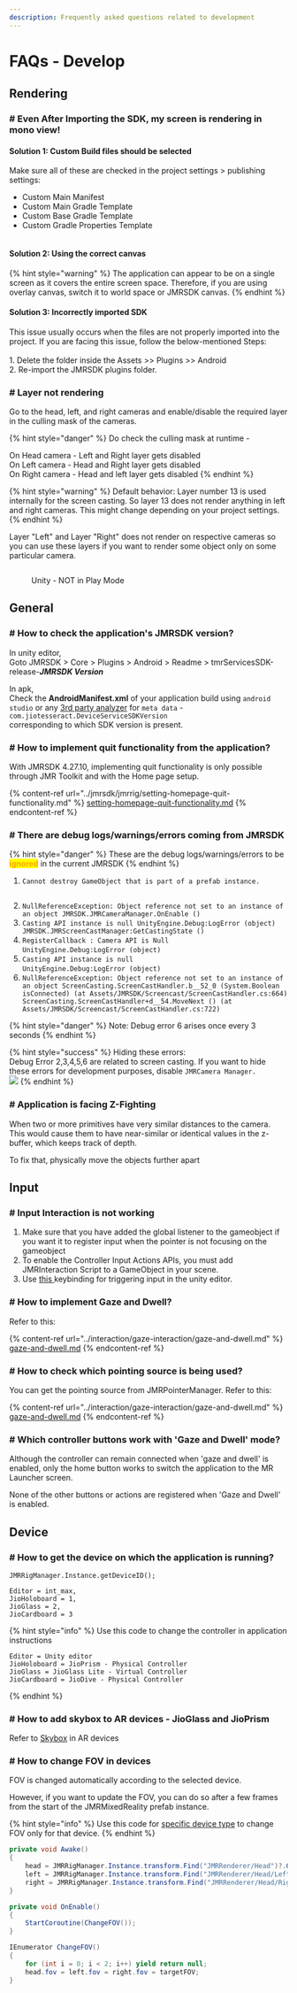 ```yaml
---
description: Frequently asked questions related to development
---
```


# FAQs - Develop

## Rendering

### # Even After Importing the SDK, my screen is rendering in mono view!&#x20;

#### Solution 1: Custom Build files should be selected

Make sure all of these are checked in the project settings > publishing settings:

* Custom Main Manifest
* Custom Main Gradle Template
* Custom Base Gradle Template
* Custom Gradle Properties Template

<div align="left"><figure><img src="../.gitbook/assets/Unity_aWDY7BNNSJ (3).png" alt=""><figcaption></figcaption></figure></div>

#### Solution 2: Using the correct canvas&#x20;

{% hint style="warning" %}
The application can appear to be on a single screen as it covers the entire screen space. Therefore, if you are using overlay canvas, switch it to world space or JMRSDK canvas.
{% endhint %}

#### Solution 3: Incorrectly imported SDK

This issue usually occurs when the files are not properly imported into the project. If you are facing this issue, follow the below-mentioned Steps: \
\
1\. Delete the folder inside the Assets >> Plugins >> Android \
2\. Re-import the JMRSDK plugins folder.



### # Layer not rendering

Go to the head, left, and right cameras and enable/disable the required layer in the culling mask of the cameras.

{% hint style="danger" %}
Do check the culling mask at runtime -&#x20;

On Head camera - Left and Right layer gets disabled\
On Left camera - Head and Right layer gets disabled\
On Right camera - Head and left layer gets disabled
{% endhint %}

{% hint style="warning" %}
Default behavior: Layer number 13 is used internally for the screen casting. So layer 13 does not render anything in left and right cameras. This might change depending on your project settings.
{% endhint %}

Layer "Left" and Layer "Right" does not render on respective cameras so you can use these layers if you want to render some object only on some particular camera.

<figure><img src="../.gitbook/assets/image (20).png" alt=""><figcaption><p>Unity - NOT in Play Mode</p></figcaption></figure>



## General

### # How to check the application's JMRSDK version?

In unity editor, \
Goto JMRSDK > Core > Plugins > Android > Readme > tmrServicesSDK-release-_**JMRSDK Version**_

In apk,\
Check the **AndroidManifest.xml** of your application build using `android studio` or any [3rd party analyzer](https://www.sisik.eu/apk-tool) for `meta data` - `com.jiotesseract.DeviceServiceSDKVersion` \
corresponding to which SDK version is present.



### # How to implement quit functionality from the application?

With JMRSDK 4.27.10, implementing quit functionality is only possible through JMR Toolkit and with the Home page setup.

{% content-ref url="../jmrsdk/jmrrig/setting-homepage-quit-functionality.md" %}
[setting-homepage-quit-functionality.md](../jmrsdk/jmrrig/setting-homepage-quit-functionality.md)
{% endcontent-ref %}



### # There are debug logs/warnings/errors coming from JMRSDK

{% hint style="danger" %}
These are the debug logs/warnings/errors to be <mark style="color:orange;">**ignored**</mark> in the current JMRSDK
{% endhint %}

1. `Cannot destroy GameObject that is part of a prefab instance.`

<figure><img src="../.gitbook/assets/image (31).png" alt=""><figcaption></figcaption></figure>

2. `NullReferenceException: Object reference not set to an instance of an object JMRSDK.JMRCameraManager.OnEnable ()`&#x20;
3. `Casting API instance is null UnityEngine.Debug:LogError (object) JMRSDK.JMRScreenCastManager:GetCastingState ()`
4. `RegisterCallback : Camera API is Null` \
   `UnityEngine.Debug:LogError (object)`
5. `Casting API instance is null` \
   `UnityEngine.Debug:LogError (object)`
6. `NullReferenceException: Object reference not set to an instance of an object ScreenCasting.ScreenCastHandler.b__52_0 (System.Boolean isConnected) (at Assets/JMRSDK/Screencast/ScreenCastHandler.cs:664) ScreenCasting.ScreenCastHandler+d__54.MoveNext () (at Assets/JMRSDK/Screencast/ScreenCastHandler.cs:722)`

{% hint style="danger" %}
Note: Debug error 6 arises once every 3 seconds
{% endhint %}

{% hint style="success" %}
Hiding these errors:\
Debug Error 2,3,4,5,6 are related to screen casting. If you want to hide these errors for development purposes, disable `JMRCamera Manager.`\
![](<../.gitbook/assets/image (19).png>)
{% endhint %}



### # Application is facing Z-Fighting

When two or more primitives have very similar distances to the camera. This would cause them to have near-similar or identical values in the z-buffer, which keeps track of depth.

To fix that, physically move the objects further apart

## Input

### # Input Interaction is not working

1. Make sure that you have added the global listener to the gameobject if you want it to register input when the pointer is not focusing on the gameobject
2. To enable the Controller Input Actions APIs, you must add JMRInteraction Script to a GameObject in your scene.
3. Use [this ](../develop/editor-emulator.md)keybinding for triggering input in the unity editor.



### # How to implement Gaze and Dwell?

Refer to this:

{% content-ref url="../interaction/gaze-interaction/gaze-and-dwell.md" %}
[gaze-and-dwell.md](../interaction/gaze-interaction/gaze-and-dwell.md)
{% endcontent-ref %}



### # How to check which pointing source is being used?

You can get the pointing source from JMRPointerManager. Refer to this:

{% content-ref url="../interaction/gaze-interaction/gaze-and-dwell.md" %}
[gaze-and-dwell.md](../interaction/gaze-interaction/gaze-and-dwell.md)
{% endcontent-ref %}



### # Which controller buttons work with 'Gaze and Dwell' mode?

Although the controller can remain connected when 'gaze and dwell' is enabled, only the home button works to switch the application to the MR Launcher screen.&#x20;

None of the other buttons or actions are registered when 'Gaze and Dwell' is enabled.



## Device

### # How to get the device on which the application is running?

```
JMRRigManager.Instance.getDeviceID();
```

```
Editor = int_max,
JioHoloboard = 1,
JioGlass = 2,
JioCardboard = 3
```

{% hint style="info" %}
Use this code to change the controller in application instructions&#x20;

```
Editor = Unity editor
JioHoloboard = JioPrism - Physical Controller
JioGlass = JioGlass Lite - Virtual Controller
JioCardboard = JioDive - Physical Controller
```
{% endhint %}



### # How to add skybox to AR devices - JioGlass and JioPrism

Refer to [Skybox](../develop/cameras.md#skybox) in AR devices



### # How to change FOV in devices

FOV is changed automatically according to the selected device.&#x20;

However, if you want to update the FOV, you can do so after a few frames from the start of the JMRMixedReality prefab instance.

{% hint style="info" %}
Use this code for [specific device type](faqs-develop.md#how-to-get-the-device-on-which-the-application-is-running) to change FOV only for that device.
{% endhint %}

```csharp
private void Awake()
{
    head = JMRRigManager.Instance.transform.Find("JMRRenderer/Head")?.GetComponent<Camera>();
    left = JMRRigManager.Instance.transform.Find("JMRRenderer/Head/Left")?.GetComponent<Camera>();
    right = JMRRigManager.Instance.transform.Find("JMRRenderer/Head/Right")?.GetComponent<Camera>();
}

private void OnEnable()
{
    StartCoroutine(ChangeFOV());
}

IEnumerator ChangeFOV()
{
    for (int i = 0; i < 2; i++) yield return null;
    head.fov = left.fov = right.fov = targetFOV;
}
```

